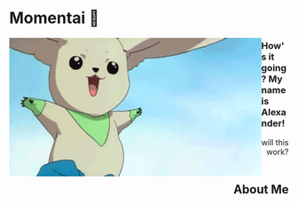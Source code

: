 # Momentai 🌿

<img height="250" align="left" alt="GIF" src="/assests/Terriermon2.gif">

### How's it going? My name is Alexander!

<div align="right">
will this work? 
<div>
<br>

## About Me
